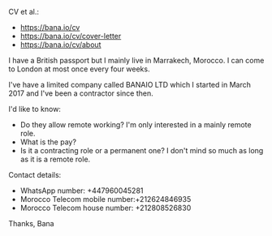 CV et al.:

* https://bana.io/cv
* https://bana.io/cv/cover-letter
* https://bana.io/cv/about

I have a British passport but I mainly live in Marrakech, Morocco. I can come to London at most once every four weeks.

I've have a limited company called BANAIO LTD which I started in March 2017 and I've been a contractor since then.

I'd like to know:

* Do they allow remote working? I'm only interested in a mainly remote role.
* What is the pay?
* Is it a contracting role or a permanent one? I don't mind so much as long as it is a remote role.

Contact details:

* WhatsApp number: +447960045281
* Morocco Telecom mobile number:+212624846935
* Morocco Telecom house number: +212808526830

Thanks,
Bana
